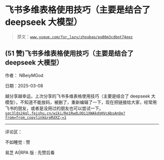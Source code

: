 # 飞书多维表格使用技巧（主要是结合了 deepseek 大模型）

> 原文：[`www.yuque.com/for_lazy/zhoubao/po86m3cdbpt74eez`](https://www.yuque.com/for_lazy/zhoubao/po86m3cdbpt74eez)

## (51 赞)飞书多维表格使用技巧（主要是结合了 deepseek 大模型）

作者： NBeiyMGod

日期：2025-03-08

越分享越幸运，上次分享的飞书多维表格使用技巧（主要是结合了 deepseek 大模型），不知道不能放码，被删了，重新编辑了一下，现在把链接给大家，经常用飞书的朋友，或者是没用过的朋友也可以尝试一下。[`sqc3lds24ql.feishu.cn/wiki/Re1RwdLQOi1XWAkdgHVcAbsAnOe?from=from_copylink&reRdXZ;=1`](https://sqc3lds24ql.feishu.cn/wiki/Re1RwdLQOi1XWAkdgHVcAbsAnOe?from=from_copylink&reRdXZ;=1)

* * *

评论区：

不如睡觉 : 赞

易芝 AI|RPA 版 : 先赞后看